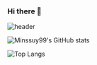 ### Hi there 👋

![header](https://capsule-render.vercel.app/api?type=waving&height=300&color=gradient&text=Minssuy99)

![Minssuy99's GitHub stats](https://github-readme-stats.vercel.app/api?username=minssuy99&rank_icon=github&show_icons=true&theme=dark) <!-- 기본값 : default -->

![Top Langs](https://github-readme-stats.vercel.app/api/top-langs/?username=minssuy99&layout=dark)  <!-- 기본값 : compact -->
